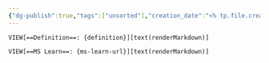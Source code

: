 ```yaml
---
{"dg-publish":true,"tags":["unsorted"],"creation_date":"<% tp.file.creation_date() %>","defintion":"undefined","ms-learn-url":"undefined","permalink":"/templates/new-note/","dgPassFrontmatter":true}
---
```



`VIEW[==Definition==: {definition}][text(renderMarkdown)]`

`VIEW[==MS Learn==: {ms-learn-url}][text(renderMarkdown)]`

